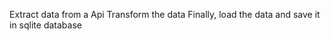 Extract data from a Api 
Transform the data 
Finally, load the data and save it in sqlite database 
